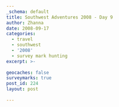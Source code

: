 ```yaml
---
_schema: default
title: Southwest Adventures 2008 - Day 9
author: Zhanna
date: 2008-09-17
categories:
  - travel
  - southwest
  - '2008'
  - survey mark hunting  
excerpt: >- 
  
geocaches: false
surveymarks: true
post_id: 224
layout: post
   
---
```


<!--
Canyon de Chelly

After breakfast did White House Ruins hike, then did rest of South Rim overlooks that we didn't get to see yesterday.  The vortex hat was busy again: rain started at Face Rock overlook and was pouring by Spider Rock overlook.  Came back to room to get dried off, then did the North Rim overlooks, with the exception of Ledge Rock, which we couldn't find.  It seemed to be the blocked off road at around mile 5.5. Awesome ruins, especially Antelope House (with antelope pictographs running up side of cliff). Photos of R at Mummy Cave.  We asked at the visitors center before leaving on Thursday--Ledge House has been closed for 5 years because of vandalism and resident complaints; and the monument atop the hill across the bridge from the visitor's center supposedly is a survey monument of some kind, as we had suspected, although it is not accessible. 

Food: Junction Restaurant at Best Western. Breakfast: Junction "Blue" overlook (blue corn pancakes, 2 strips of bacon [not blue]); 2 eggs, chicken fried steak, frybread, home fries (R); coffee and cranberry juice.  Dinner: mutton stew for both, Navajo tortilla.  Lemonade and water. Saw "Ben", our guide (the father) at the Junction Restaurant in the morning!

-->

